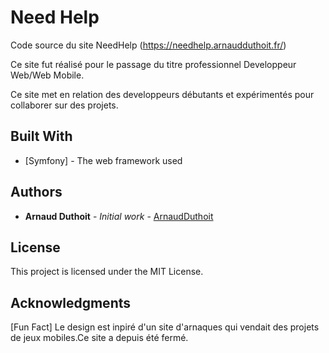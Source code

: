 # Need Help

Code source du site NeedHelp (https://needhelp.arnaudduthoit.fr/)

Ce site fut réalisé pour le passage du titre professionnel Developpeur Web/Web Mobile.

Ce site met en relation des developpeurs débutants et expérimentés pour collaborer sur des projets.

## Built With

* [Symfony] - The web framework used

## Authors

* **Arnaud Duthoit** - *Initial work* - [ArnaudDuthoit](https://github.com/ArnaudDuthoit)

## License

This project is licensed under the MIT License.

## Acknowledgments

[Fun Fact] Le design est inpiré d'un site d'arnaques qui vendait des projets de jeux mobiles.Ce site a depuis été fermé.


